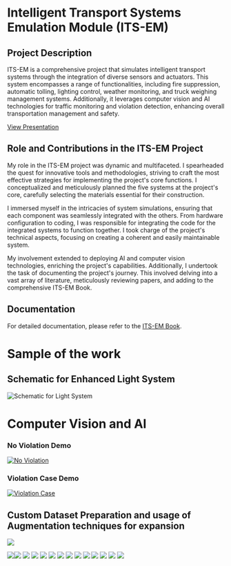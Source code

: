 # Intelligent Transport Systems Emulation Module (ITS-EM)

## Project Description
ITS-EM is a comprehensive project that simulates intelligent transport systems through the integration of diverse sensors and actuators. This system encompasses a range of functionalities, including fire suppression, automatic tolling, lighting control, weather monitoring, and truck weighing management systems. Additionally, it leverages computer vision and AI technologies for traffic monitoring and violation detection, enhancing overall transportation management and safety.

[View Presentation](https://docs.google.com/presentation/d/1V8RBJFCrqOC-tag7L3ZRnW5d_6oPWTgM/edit?usp=drive_link&ouid=104931728493082077503&rtpof=true&sd=true)

## Role and Contributions in the ITS-EM Project
My role in the ITS-EM project was dynamic and multifaceted. I spearheaded the quest for innovative tools and methodologies, striving to craft the most effective strategies for implementing the project's core functions. I conceptualized and meticulously planned the five systems at the project's core, carefully selecting the materials essential for their construction.

I immersed myself in the intricacies of system simulations, ensuring that each component was seamlessly integrated with the others. From hardware configuration to coding, I was responsible for integrating the code for the integrated systems to function together. I took charge of the project's technical aspects, focusing on creating a coherent and easily maintainable system.

My involvement extended to deploying AI and computer vision technologies, enriching the project's capabilities. Additionally, I undertook the task of documenting the project's journey. This involved delving into a vast array of literature, meticulously reviewing papers, and adding to the comprehensive ITS-EM Book.

## Documentation
For detailed documentation, please refer to the [ITS-EM Book](Documents/ITS-EM_Graduation_Book.pdf).


# Sample of the work


## Schematic for Enhanced Light System
![Schematic for Light System](utils/Schematic_ITS_Light_System_2024-06-27.svg)


# Computer Vision and AI

### No Violation Demo
[![No Violation](utils/no_violation.jpeg)](https://drive.google.com/file/d/170lICK4FRQ9mWbUs2A2TnqqJhbgYh_OA/view?usp=drive_link)

### Violation Case Demo
[![Violation Case](utils/violation_case.jpeg)](https://drive.google.com/file/d/1ycqegICpJIfDYUsGRmJ0UoSQ0QRkdLdl/view?usp=drive_link)


## Custom Dataset Preparation and usage of Augmentation techniques for expansion
![](utils/custom_dataset_augmentation.png)



![](utils/0001.svg)![](utils/0002.svg)
![](utils/0003.svg)
![](utils/0004.svg)
![](utils/0005.svg)
![](utils/0006.svg)
![](utils/0007.svg)
![](utils/0008.svg)
![](utils/0009.svg)
![](utils/0010.svg)
![](utils/0011.svg)
![](utils/0012.svg)
![](utils/0013.svg)
![](utils/0014.svg)

